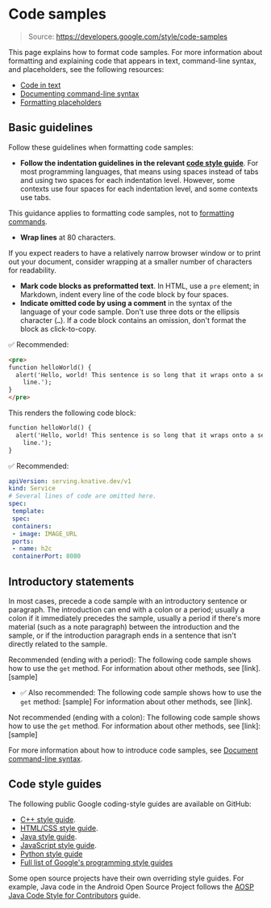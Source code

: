 # Code samples

> Source: https://developers.google.com/style/code-samples

This page explains how to format code samples. For more information about formatting and explaining code that appears in text, command-line syntax, and placeholders, see the following resources:

- [Code in text](https://developers.google.com/style/code-in-text)
- [Documenting command-line syntax](https://developers.google.com/style/code-syntax)
- [Formatting placeholders](https://developers.google.com/style/placeholders)

## Basic guidelines

Follow these guidelines when formatting code samples:

- **Follow the indentation guidelines in the relevant [code style guide](https://developers.google.com/style/code-samples#coding)**. For most programming languages, that means using spaces instead of tabs and using two spaces for each indentation level. However, some contexts use four spaces for each indentation level, and some contexts use tabs.

This guidance applies to formatting code samples, not to [formatting commands](https://developers.google.com/style/code-syntax#formatting-a-command).

- **Wrap lines** at 80 characters.

If you expect readers to have a relatively narrow browser window or to print out your document, consider wrapping at a smaller number of characters for readability.

- **Mark code blocks as preformatted text**. In HTML, use a `pre` element; in Markdown, indent every line of the code block by four spaces.
- **Indicate omitted code by using a comment** in the syntax of the language of your code sample. Don't use three dots or the ellipsis character (`…`). If a code block contains an omission, don't format the block as click-to-copy.

✅ Recommended:

```html
<pre>
function helloWorld() {
  alert('Hello, world! This sentence is so long that it wraps onto a second
    line.');
}
</pre>
```

This renders the following code block:

```html
function helloWorld() {
  alert('Hello, world! This sentence is so long that it wraps onto a second
    line.');
}
```

✅ Recommended:

```yaml
apiVersion: serving.knative.dev/v1
kind: Service
# Several lines of code are omitted here.
spec:
 template:
 spec:
 containers:
 - image: IMAGE_URL
 ports:
 - name: h2c
 containerPort: 8080
```

## Introductory statements

In most cases, precede a code sample with an introductory sentence or paragraph. The introduction can end with a colon or a period; usually a colon if it immediately precedes the sample, usually a period if there's more material (such as a note paragraph) between the introduction and the sample, or if the introduction paragraph ends in a sentence that isn't directly related to the sample.

Recommended (ending with a period): The following code sample shows how to use the `get` method. For information about other methods, see [link]. [sample]

- ✅ Also recommended: The following code sample shows how to use the `get` method: [sample] For information about other methods, see [link].

Not recommended (ending with a colon): The following code sample shows how to use the `get` method. For information about other methods, see [link]: [sample]

For more information about how to introduce code samples, see [Document command-line syntax](https://developers.google.com/style/code-syntax).

## Code style guides

The following public Google coding-style guides are available on GitHub:

- [C++ style guide](https://google.github.io/styleguide/cppguide.html).
- [HTML/CSS style guide](https://google.github.io/styleguide/htmlcssguide.html).
- [Java style guide](https://google.github.io/styleguide/javaguide.html).
- [JavaScript style guide](https://google.github.io/styleguide/javascriptguide.xml).
- [Python style guide](https://google.github.io/styleguide/pyguide)
- [Full list of Google's programming style guides](https://google.github.io/styleguide/)

Some open source projects have their own overriding style guides. For example, Java code in the Android Open Source Project follows the [AOSP Java Code Style for Contributors](https://source.android.com/setup/contribute/code-style) guide.